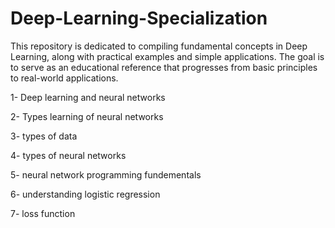# Deep-Learning-Specialization

This repository is dedicated to compiling fundamental concepts in Deep Learning, along with practical examples and simple applications.
The goal is to serve as an educational reference that progresses from basic principles to real-world applications.

1- Deep learning and neural networks  

2- Types learning of neural networks

3- types of data

4- types of neural networks

5- neural network programming fundementals

6- understanding logistic regression

7- loss function
